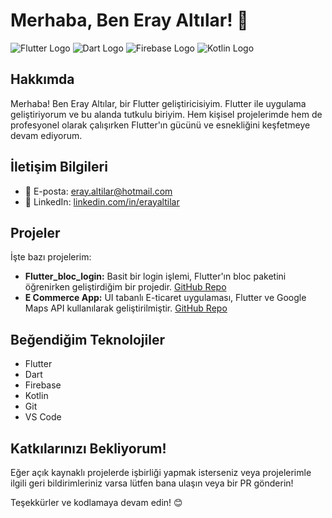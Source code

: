 # Merhaba, Ben Eray Altılar! 👋

![Flutter Logo](https://upload.wikimedia.org/wikipedia/commons/thumb/1/17/Google-flutter-logo.png/300px-Google-flutter-logo.png)
![Dart Logo](https://upload.wikimedia.org/wikipedia/commons/thumb/7/7e/Dart-logo.png/200px-Dart-logo.png)
![Firebase Logo](https://firebase.google.com/downloads/brand-guidelines/PNG/logo-vertical.png?hl=tr)
![Kotlin Logo](https://upload.wikimedia.org/wikipedia/commons/thumb/7/74/Kotlin_Icon.png/150px-Kotlin_Icon.png)

## Hakkımda

Merhaba! Ben Eray Altılar, bir Flutter geliştiricisiyim. Flutter ile uygulama geliştiriyorum ve bu alanda tutkulu biriyim. Hem kişisel projelerimde hem de profesyonel olarak çalışırken Flutter'ın gücünü ve esnekliğini keşfetmeye devam ediyorum.

## İletişim Bilgileri

- 📧 E-posta: eray.altilar@hotmail.com
- 🔗 LinkedIn: [linkedin.com/in/erayaltilar](https://www.linkedin.com/in/eray-altilar-b9057b228/)

## Projeler

İşte bazı projelerim:

- **Flutter_bloc_login:** Basit bir login işlemi, Flutter'ın bloc paketini öğrenirken geliştirdiğim bir projedir. [GitHub Repo](https://github.com/Erayaltilar/Flutter_bloc_login)
- **E Commerce App:** UI tabanlı E-ticaret uygulaması, Flutter ve Google Maps API kullanılarak geliştirilmiştir. [GitHub Repo](https://github.com/Erayaltilar/E_commerce_practice)

## Beğendiğim Teknolojiler

- Flutter
- Dart
- Firebase
- Kotlin
- Git
- VS Code

## Katkılarınızı Bekliyorum!

Eğer açık kaynaklı projelerde işbirliği yapmak isterseniz veya projelerimle ilgili geri bildirimleriniz varsa lütfen bana ulaşın veya bir PR gönderin! 

Teşekkürler ve kodlamaya devam edin! 😊
